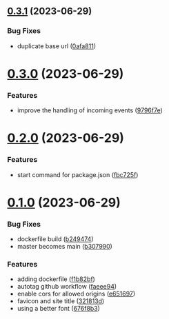 ## [0.3.1](https://github.com/dotmethodme/storywise/compare/0.3.0...0.3.1) (2023-06-29)


### Bug Fixes

* duplicate base url ([0afa811](https://github.com/dotmethodme/storywise/commit/0afa811dfde0b26aaa758b4241d2b42e24cdbc8f))



# [0.3.0](https://github.com/dotmethodme/storywise/compare/0.2.0...0.3.0) (2023-06-29)


### Features

* improve the handling of incoming events ([9796f7e](https://github.com/dotmethodme/storywise/commit/9796f7e3223dd97c1afbf64a63c1ca9e81ceb150))



# [0.2.0](https://github.com/dotmethodme/storywise/compare/0.1.0...0.2.0) (2023-06-29)


### Features

* start command for package.json ([fbc725f](https://github.com/dotmethodme/storywise/commit/fbc725fd0bd09cc3f1c42f41593523250388e7d9))



# [0.1.0](https://github.com/dotmethodme/storywise/compare/f1b82bf440955b5d933be6d2a9119f770945a158...0.1.0) (2023-06-29)


### Bug Fixes

* dockerfile build ([b249474](https://github.com/dotmethodme/storywise/commit/b249474fb33243c4426089605921901073b01938))
* master becomes main ([b307990](https://github.com/dotmethodme/storywise/commit/b3079904b753ef056c7695172944bdcd83edddb7))


### Features

* adding dockerfile ([f1b82bf](https://github.com/dotmethodme/storywise/commit/f1b82bf440955b5d933be6d2a9119f770945a158))
* autotag github workflow ([faeee94](https://github.com/dotmethodme/storywise/commit/faeee94aa8e923a81ce31487524f98ad46fe94db))
* enable cors for allowed origins ([e651697](https://github.com/dotmethodme/storywise/commit/e651697473175ef8b7f5e4578988bbd0e1d1c8d9))
* favicon and site title ([321813d](https://github.com/dotmethodme/storywise/commit/321813d48076afd2785c29892973124a9d0331a0))
* using a better font ([676f8b3](https://github.com/dotmethodme/storywise/commit/676f8b3c1ebecbbbb6d4df102a287fab4ac6eec9))



